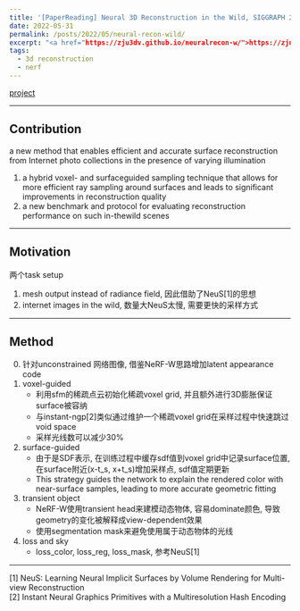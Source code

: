 ```yaml
---
title: '[PaperReading] Neural 3D Reconstruction in the Wild, SIGGRAPH 2022'
date: 2022-05-31
permalink: /posts/2022/05/neural-recon-wild/
excerpt: "<a href="https://zju3dv.github.io/neuralrecon-w/">https://zju3dv.github.io/neuralrecon-w/</a>"
tags:
  - 3d reconstruction
  - nerf
---
```


[project](https://zju3dv.github.io/neuralrecon-w/)

---
## Contribution

a new method that enables efficient and accurate surface reconstruction from Internet photo collections in the presence of varying illumination

1. a hybrid voxel- and surfaceguided sampling technique that allows for more efficient ray sampling around surfaces and leads to significant improvements in reconstruction quality
2. a new benchmark and protocol for evaluating reconstruction performance on such in-thewild scenes

---
## Motivation

两个task setup 
1. mesh output instead of radiance field, 因此借助了NeuS[1]的思想
2. internet images in the wild, 数量大NeuS太慢, 需要更快的采样方式

---
## Method

0. 针对unconstrained 网络图像, 借鉴NeRF-W思路增加latent appearance code
1. voxel-guided 
   - 利用sfm的稀疏点云初始化稀疏voxel grid, 并且额外进行3D膨胀保证surface被容纳
   - 与instant-ngp[2]类似通过维护一个稀疏voxel grid在采样过程中快速跳过void space
   - 采样光线数可以减少30%
2. surface-guided
   - 由于是SDF表示, 在训练过程中缓存sdf值到voxel grid中记录surface位置, 在surface附近(x-t_s, x+t_s)增加采样点, sdf值定期更新
   - This strategy guides the network to explain the rendered color with near-surface samples, leading to more accurate geometric fitting
3. transient object
   - NeRF-W使用transient head来建模动态物体, 容易dominate颜色, 导致geometry的变化被解释成view-dependent效果
   - 使用segmentation mask来避免使用属于动态物体的光线
4. loss and sky
   - loss_color, loss_reg, loss_mask, 参考NeuS[1]

---
[1] NeuS: Learning Neural Implicit Surfaces by Volume Rendering for Multi-view Reconstruction  
[2] Instant Neural Graphics Primitives with a Multiresolution Hash Encoding